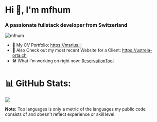 <h1>Hi 👋, I'm mfhum</h1>
<h3>A passionate fullstack developer from Switzerland</h3>

<p> <img src="https://komarev.com/ghpvc/?username=mfhum&label=Profile%20views&color=0e75b6&style=flat" alt="mfhum" /> </p>
<ul>
	<li>🔭 My CV Portfolio: <a href="https://marius.li" target="_blank">https://marius.li</a></li>
	<li>🐝 Also Check out my most recent Website for a Client: <a href="https://ustreia-orta.ch" target="_blank">https://ustreia-orta.ch</a></li>
	<li>🛠️ What I'm working on right now: <a href="https://github.com/mfhum/RestaurantReservation" target="_blank">ReservationTool</a></li>
</ul>

# 📊 GitHub Stats:
![](https://github-readme-stats.vercel.app/api/top-langs/?username=mfhum&theme=dark&hide_border=false&include_all_commits=false&count_private=true&layout=compact)

<b>Note:</b> Top languages is only a metric of the languages my public code consists of and doesn't reflect experience or skill level.
